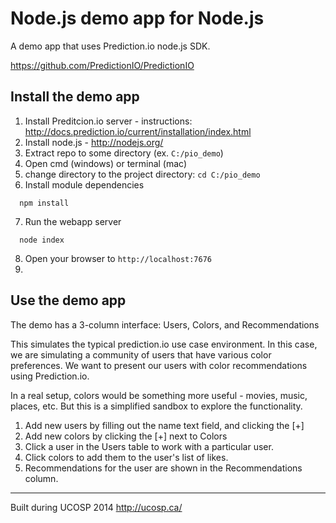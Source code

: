 Node.js demo app for Node.js
=============================

A demo app that uses Prediction.io node.js SDK.

https://github.com/PredictionIO/PredictionIO



Install the demo app
----------

1. Install Preditcion.io server - instructions: http://docs.prediction.io/current/installation/index.html
2. Install node.js - http://nodejs.org/
3. Extract repo to some directory (ex. `` C:/pio_demo ``)
4. Open cmd (windows) or terminal (mac)
5. change directory to the project directory: `` cd C:/pio_demo ``
6. Install module dependencies
  ```
    npm install
  ```
7. Run the webapp server
  ```
    node index
  ```
8. Open your browser to `` http://localhost:7676  ``
9. 



Use the demo app
-----------
The demo has a 3-column interface: Users, Colors, and Recommendations

This simulates the typical prediction.io use case environment. In this case, we are simulating a community of users that have various color preferences. We want to present our users with color recommendations using Prediction.io.

In a real setup, colors would be something more useful - movies, music, places, etc. But this is a simplified sandbox to explore the functionality. 

1. Add new users by filling out the name text field, and clicking the [+]
2. Add new colors by clicking the [+] next to Colors
3. Click a user in the Users table to work with a particular user.
  1. Click colors to add them to the user's  list of likes.
  2. Recommendations for the user are shown in the Recommendations column.

--------

Built during UCOSP 2014 http://ucosp.ca/
